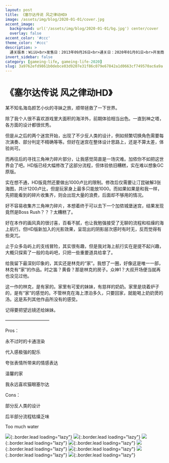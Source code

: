 ```yaml
---
layout: post
title: 《塞尔达传说 风之律动HD》
image: /assets/img/blog/2020-01-01/cover.jpg
accent_image: 
  background: url('/assets/img/blog/2020-01-01/bg.jpg') center/cover
  overlay: false
accent_color: '#ccc'
theme_color: '#ccc'
description: >
  通关版本：WiiU<br>发售日：2013年09月26日<br>通关日：2020年01月01日<br>开发商：Nintendo, HexaDrive<br>发行商：Nintendo
invert_sidebar: false
category: [gameing-life, gameing-life-2020]
slug: 3a9762efd9861b0debce03d9207e31f86c079e67842a1d0663cf749570ac6a9a
---
```


# 《塞尔达传说 风之律动HD》

某不知名海岛颜艺小伙的寻妹之旅，顺带拯救了一下世界。

除了我个人很不喜欢游戏里大面积的海洋外，前期体验相当出色。一直到神之塔，各方面的设计都很优秀。

但是从之后的两个迷宫开始，出现了不少反人类的设计，例如频繁切换角色需要每次演奏、部分判定不精确等等。但好在迷宫在整体设计思路上，还是不算太差，体验尚可。

而再往后的寻找三角神力碎片部分，让我感觉简直是一场灾难。加侬你不如把这世界会了吧。HD版已经大幅修改了这部分流程，但体验依旧糟糕，实在难以想象GC原版。

实在想不通，HD版竟然还要做出1000卢比的限制。修改后仅需要让汀昆破解3张海图，共计1200卢比，但是玩家身上最多只能放1000。而如果如果是和我一样，先把能看到的碎片收集齐，则会出现大量的浪费，后面却不够用的情况。

好不容易收集齐三角神力碎片，本想着终于可以去下一个加侬城堡迷宫，结果发现竟然是Boss Rush？？？太糟糕了。

好在本作的画风真的很讨喜，百看不腻，也让我勉强接受了无聊的流程和枯燥的海上航行。但HD版新加入的光影效果，呈现出的阴影层次感时有时无，反而觉得有些突兀。

止于众多岛屿上的支线冒险，其实很有趣，但是我对海上航行实在是提不起兴趣，大概只探索了一般的岛屿吧，只把一些重要道具给拿了。

给我留下最深刻印象的，其实还是林克的“家”。我想了一圈，好像这是唯一一部，林克有“家”的作品。时之笛？黄昏？那是林克的房子。众神1？大叔开场便当就再也没见过他。

这一作的林克，是有家的。家里有可爱的妹妹，有慈祥的奶奶。家里是烧着炉子的，是有“家”的感觉的。不管林克在海上漂泊多久，只要回家，就能喝上奶奶煲的汤。这是系列其他作品所没有的感受。

记得要把望远镜还给妹妹。

——————————

Pros：

永不过时的卡通渲染

代入感极强的配乐

夸张表情所带来的情感表达

温馨的家

我永远喜欢猫眼塞尔达

Cons：

部分反人类的设计

后半部分流程枯燥乏味

Too much water

![](/assets/img/blog/2020-01-01/1.jpg){:.border.lead loading="lazy"}
![](/assets/img/blog/2020-01-01/2.jpg){:.border.lead loading="lazy"}
![](/assets/img/blog/2020-01-01/3.jpg){:.border.lead loading="lazy"}
![](/assets/img/blog/2020-01-01/4.jpg){:.border.lead loading="lazy"}
![](/assets/img/blog/2020-01-01/5.jpg){:.border.lead loading="lazy"}
![](/assets/img/blog/2020-01-01/6.jpg){:.border.lead loading="lazy"}
![](/assets/img/blog/2020-01-01/7.jpg){:.border.lead loading="lazy"}
![](/assets/img/blog/2020-01-01/8.jpg){:.border.lead loading="lazy"}

